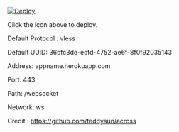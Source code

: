 [![Deploy](https://www.herokucdn.com/deploy/button.png)](https://dashboard.heroku.com/new?template=https://github.com/i4amtrazy/xray-heroku)

Click the icon above to deploy.

Default Protocol : vless

Default UUID: 36cfc3de-ecfd-4752-ae6f-8f0f92035143

Address: appname.herokuapp.com

Port: 443

Path: /websocket

Network: ws

Credit : https://github.com/teddysun/across
